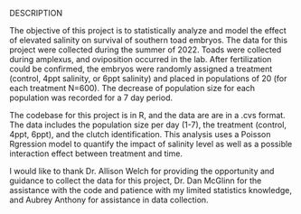 DESCRIPTION

The objective of this project is to statistically analyze and model the effect of elevated salinity on survival of southern toad embryos. The data for this project were collected during the summer of 2022. Toads were collected during amplexus, and oviposition occurred in the lab. After fertilization could be confirmed, the embryos were randomly assigned a treatment (control, 4ppt salinity, or 6ppt salinity) and placed in populations of 20 (for each treatment N=600). The decrease of population size for each population was recorded for a 7 day period. 

  The codebase for this project is in R, and the data are are in a .cvs format. The data includes the population size per day (1-7), the treatment (control, 4ppt, 6ppt), and the clutch identification. This analysis uses a Poisson Rgression model to quantify the impact of salinity level as well as a possible interaction effect between treatment and time. 
  
  
  
  I would like to thank Dr. Allison Welch for providing the opportunity and guidance to collect the data for this project, Dr. Dan McGlinn for the assistance with the code and patience with my limited statistics knowledge, and Aubrey Anthony for assistance in data collection. 
